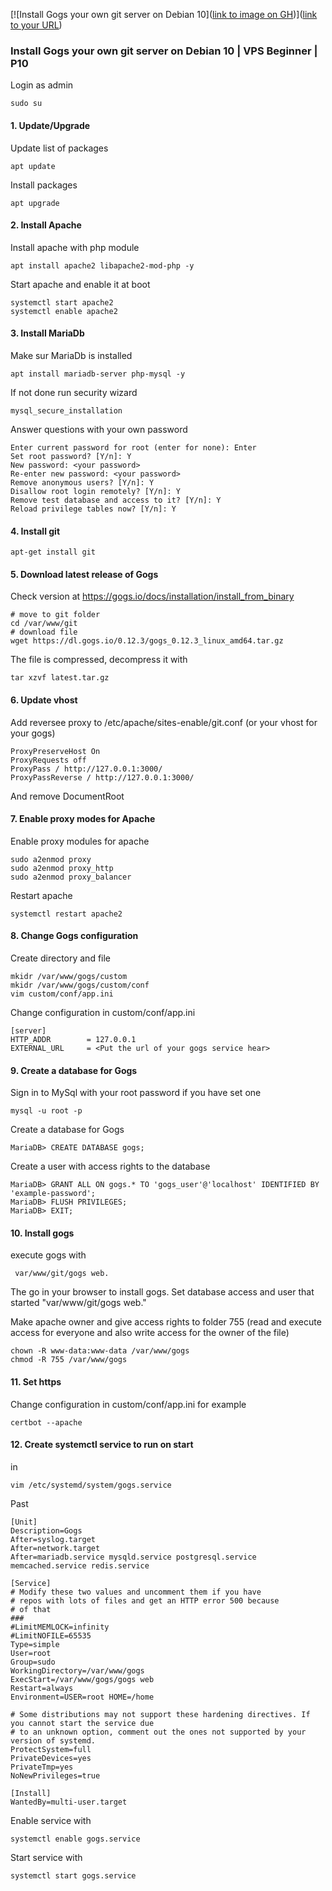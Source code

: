 [![Install Gogs your own git server on Debian 10]([link to image on GH](https://img.youtube.com/vi/5ysGZoBJGVU/0.jpg))]([link to your URL](https://www.youtube.com/watch?v=5ysGZoBJGVU))

### Install Gogs your own git server on Debian 10 | VPS Beginner | P10
Login as admin
```
sudo su
```
####  1. Update/Upgrade
Update list of packages
```
apt update
```
Install packages
```
apt upgrade
```
####  2. Install Apache
Install apache with php module
```
apt install apache2 libapache2-mod-php -y
```
Start apache and enable it at boot
```
systemctl start apache2
systemctl enable apache2
```
####  3. Install MariaDb
Make sur MariaDb is installed
```
apt install mariadb-server php-mysql -y
```
If not done run security wizard
```
mysql_secure_installation
```
Answer questions with your own password
```
Enter current password for root (enter for none): Enter
Set root password? [Y/n]: Y
New password: <your password>
Re-enter new password: <your password>
Remove anonymous users? [Y/n]: Y
Disallow root login remotely? [Y/n]: Y
Remove test database and access to it? [Y/n]: Y
Reload privilege tables now? [Y/n]: Y
```
####  4. Install git
```
apt-get install git
```
####  5. Download latest release of Gogs
Check version at https://gogs.io/docs/installation/install_from_binary
```
# move to git folder
cd /var/www/git
# download file
wget https://dl.gogs.io/0.12.3/gogs_0.12.3_linux_amd64.tar.gz
```
The file is compressed, decompress it with
```
tar xzvf latest.tar.gz
```
#### 6. Update vhost
Add reversee proxy to /etc/apache/sites-enable/git.conf (or your vhost for your gogs)
```
ProxyPreserveHost On
ProxyRequests off
ProxyPass / http://127.0.0.1:3000/
ProxyPassReverse / http://127.0.0.1:3000/
```
And remove DocumentRoot
####  7. Enable proxy modes for Apache
Enable proxy modules for apache
```
sudo a2enmod proxy
sudo a2enmod proxy_http
sudo a2enmod proxy_balancer
```
Restart apache
```
systemctl restart apache2
```
####  8. Change Gogs configuration

Create directory and file

```
mkidr /var/www/gogs/custom
mkidr /var/www/gogs/custom/conf
vim custom/conf/app.ini
```

Change configuration in custom/conf/app.ini 

```
[server]
HTTP_ADDR        = 127.0.0.1
EXTERNAL_URL     = <Put the url of your gogs service hear>
```

####  

####  9. Create a database for Gogs

Sign in to MySql with your root password if you have set one
```
mysql -u root -p
```
Create a database for Gogs
```
MariaDB> CREATE DATABASE gogs;
```
Create a user with access rights to the database
```
MariaDB> GRANT ALL ON gogs.* TO 'gogs_user'@'localhost' IDENTIFIED BY 'example-password';
MariaDB> FLUSH PRIVILEGES;
MariaDB> EXIT;
```
####  10. Install gogs
execute gogs with

```
 var/www/git/gogs web.
```

The go in your browser to install gogs. Set database access and user that started "var/www/git/gogs web."

Make apache owner and give access rights to folder 755 (read and execute access for everyone and also write access for the owner of the file)

```
chown -R www-data:www-data /var/www/gogs
chmod -R 755 /var/www/gogs
```
####  11. Set https
Change configuration in custom/conf/app.ini for example
```
certbot --apache
```
####  12. Create systemctl service to run on start
in
```
vim /etc/systemd/system/gogs.service
```
Past

```
[Unit]
Description=Gogs
After=syslog.target
After=network.target
After=mariadb.service mysqld.service postgresql.service memcached.service redis.service

[Service]
# Modify these two values and uncomment them if you have
# repos with lots of files and get an HTTP error 500 because
# of that
###
#LimitMEMLOCK=infinity
#LimitNOFILE=65535
Type=simple
User=root
Group=sudo
WorkingDirectory=/var/www/gogs
ExecStart=/var/www/gogs/gogs web
Restart=always
Environment=USER=root HOME=/home

# Some distributions may not support these hardening directives. If you cannot start the service due
# to an unknown option, comment out the ones not supported by your version of systemd.
ProtectSystem=full
PrivateDevices=yes
PrivateTmp=yes
NoNewPrivileges=true

[Install]
WantedBy=multi-user.target

```
Enable service with 
```
systemctl enable gogs.service
```
Start service with 
```
systemctl start gogs.service
```
